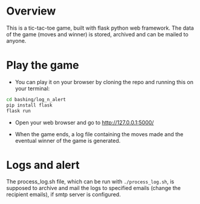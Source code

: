 # Overview
This is a tic-tac-toe game, built with flask python web framework. The data of the game (moves and winner) is stored, archived and can be mailed to anyone.

# Play the game
- You can play it on your browser by cloning the repo and running this on your terminal:
```bash
cd bashing/log_n_alert
pip install flask
flask run
```

- Open your web browser and go to http://127.0.0.1:5000/

- When the game ends, a log file containing the moves made and the eventual winner of the game is generated.

# Logs and alert
The process_log.sh file, which can be run with `./process_log.sh`, is supposed to archive and mail the logs to specified emails (change the recipient emails), if smtp server is configured.